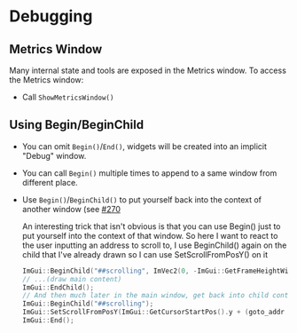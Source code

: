 # Debugging

## Metrics Window

Many internal state and tools are exposed in the Metrics window. To access the Metrics window:

* Call `ShowMetricsWindow()`

## Using Begin/BeginChild

* You can omit `Begin()`/`End()`, widgets will be created into an implicit "Debug" window.

* You can call `Begin()` multiple times to append to a same window from different place.

* Use `Begin()`/`BeginChild()` to put yourself back into the context of another window (see [\#270](https://github.com/ocornut/imgui/issues/270)
  
  An interesting trick that isn't obvious is that you can use Begin() just to put yourself into the context of that window. So here I want to react to the user inputting an address to scroll to, I use BeginChild() again on the child that I've already drawn so I can use SetScrollFromPosY() on it
  
  ````cpp
  ImGui::BeginChild("##scrolling", ImVec2(0, -ImGui::GetFrameHeightWithSpacing()));
  // ...(draw main content)
  ImGui::EndChild();
  // And then much later in the main window, get back into child context to change scrolling offset
  ImGui::BeginChild("##scrolling");
  ImGui::SetScrollFromPosY(ImGui::GetCursorStartPos().y + (goto_addr / Rows) * line_height);
  ImGui::End();
  ````
